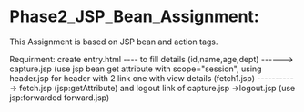 # Phase2_JSP_Bean_Assignment:
This Assignment is based on JSP bean and action tags.

Requirment:
create entry.html ---- to fill details (id,name,age,dept) ------> capture.jsp (use jsp bean get attribute with scope="session", using header.jsp for header with 2 link one 
with view details (fetch1.jsp)   -----------> fetch.jsp (jsp:getAttribute) and logout link of capture.jsp ->logout.jsp (use jsp:forwarded forward.jsp)


